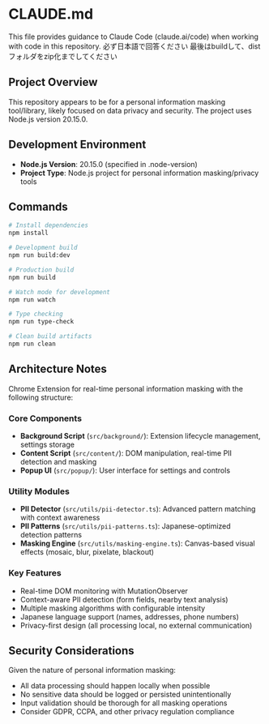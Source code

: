 # CLAUDE.md

This file provides guidance to Claude Code (claude.ai/code) when working with code in this repository.
必ず日本語で回答ください
最後はbuildして、distフォルダをzip化までしてください

## Project Overview

This repository appears to be for a personal information masking tool/library, likely focused on data privacy and security. The project uses Node.js version 20.15.0.

## Development Environment

- **Node.js Version**: 20.15.0 (specified in .node-version)
- **Project Type**: Node.js project for personal information masking/privacy tools

## Commands

```bash
# Install dependencies
npm install

# Development build
npm run build:dev

# Production build
npm run build

# Watch mode for development
npm run watch

# Type checking
npm run type-check

# Clean build artifacts
npm run clean
```

## Architecture Notes

Chrome Extension for real-time personal information masking with the following structure:

### Core Components
- **Background Script** (`src/background/`): Extension lifecycle management, settings storage
- **Content Script** (`src/content/`): DOM manipulation, real-time PII detection and masking
- **Popup UI** (`src/popup/`): User interface for settings and controls

### Utility Modules
- **PII Detector** (`src/utils/pii-detector.ts`): Advanced pattern matching with context awareness
- **PII Patterns** (`src/utils/pii-patterns.ts`): Japanese-optimized detection patterns
- **Masking Engine** (`src/utils/masking-engine.ts`): Canvas-based visual effects (mosaic, blur, pixelate, blackout)

### Key Features
- Real-time DOM monitoring with MutationObserver
- Context-aware PII detection (form fields, nearby text analysis)
- Multiple masking algorithms with configurable intensity
- Japanese language support (names, addresses, phone numbers)
- Privacy-first design (all processing local, no external communication)

## Security Considerations

Given the nature of personal information masking:
- All data processing should happen locally when possible
- No sensitive data should be logged or persisted unintentionally
- Input validation should be thorough for all masking operations
- Consider GDPR, CCPA, and other privacy regulation compliance
